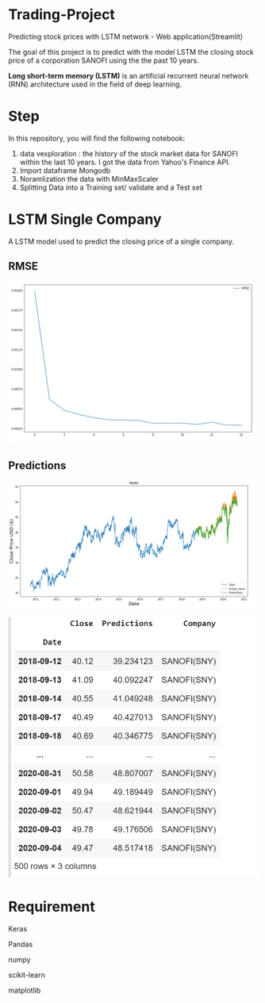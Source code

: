 # Trading-Project
Predicting stock prices with LSTM network - Web application(Streamlit)

The goal of this project is to predict with the model LSTM the closing stock price of a corporation SANOFI using the the past 10 years. 

**Long short-term memory (LSTM)** is an artificial recurrent neural network (RNN) architecture used in the field of deep learning.

# Step
In this repository, you will find the following notebook:
1. data vexploration : the history of the stock market data for SANOFI within the last 10 years. I got the data from Yahoo's Finance API. 
2.  Import dataframe Mongodb
3. Noramlization the data with MinMaxScaler
4. Splitting Data into a Training set/ validate  and a Test set 

# LSTM Single Company
A LSTM model used to predict the closing price of a single company. 

## RMSE
![GitHub Logo](RMSE.PNG)

## Predictions

![GitHub Logo](Result_final.PNG)

![GitHub Logo](Data_predict.PNG)

# Requirement
Keras

Pandas

numpy

scikit-learn

matplotlib
